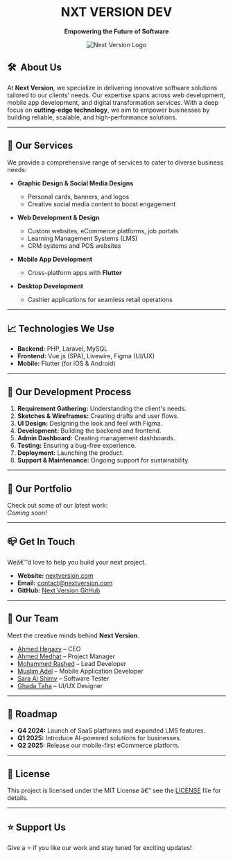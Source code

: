
<h1 align="center">NXT VERSION DEV</h1>
<p align="center"><b>Empowering the Future of Software</b></p>

<p align="center">
  <img src="https://avatars.githubusercontent.com/u/185362146?s=400&u=4ca8c9cb74e684044a56fb0940da68768041604f&v=4" alt="Next Version Logo">
</p>

## 🛠  **About Us**
At **Next Version**, we specialize in delivering innovative software solutions tailored to our clients' needs. Our expertise spans across web development, mobile app development, and digital transformation services. With a deep focus on **cutting-edge technology**, we aim to empower businesses by building reliable, scalable, and high-performance solutions.

---

## 🚀 **Our Services**
We provide a comprehensive range of services to cater to diverse business needs:

- **Graphic Design & Social Media Designs**
  - Personal cards, banners, and logos
  - Creative social media content to boost engagement

- **Web Development & Design**
  - Custom websites, eCommerce platforms, job portals
  - Learning Management Systems (LMS)  
  - CRM systems and POS websites

- **Mobile App Development**  
  - Cross-platform apps with **Flutter**

- **Desktop Development**  
  - Cashier applications for seamless retail operations

---

## 📈 **Technologies We Use**
- **Backend:** PHP, Laravel, MySQL  
- **Frontend:** Vue.js (SPA), Livewire, Figma (UI/UX)  
- **Mobile:** Flutter (for iOS & Android)  

---

## 🔄 **Our Development Process**
1. **Requirement Gathering:** Understanding the client's needs.
2. **Sketches & Wireframes:** Creating drafts and user flows.
3. **UI Design:** Designing the look and feel with Figma.
4. **Development:** Building the backend and frontend.
5. **Admin Dashboard:** Creating management dashboards.
6. **Testing:** Ensuring a bug-free experience.
7. **Deployment:** Launching the product.
8. **Support & Maintenance:** Ongoing support for sustainability.

---

## 💼 **Our Portfolio**
Check out some of our latest work:  
*Coming soon!*

---

## 📪 **Get In Touch**
Weâ€™d love to help you build your next project.  

- **Website:** [nextversion.com](#)  
- **Email:** contact@nextversion.com  
- **GitHub:** [Next Version GitHub](https://github.com/your-username)  

---

## 👥 **Our Team**
Meet the creative minds behind **Next Version**.  
- [Ahmed Hegazy](#) – CEO 
- [Ahmed Medhat](#) – Project Manager  
- [Mohammed Rashed](#) – Lead Developer
- [Muslim Adel](#) – Mobile Application Developer
- [Sara Al Shimy](#) – Software Tester
- [Ghada Taha](#) – UI/UX Designer

---

## 📝 **Roadmap**
- **Q4 2024:** Launch of SaaS platforms and expanded LMS features.
- **Q1 2025:** Introduce AI-powered solutions for businesses.
- **Q2 2025:** Release our mobile-first eCommerce platform.

---

## 📄 **License**
This project is licensed under the MIT License â€“ see the [LICENSE](LICENSE) file for details.

---

## ⭐ **Support Us**
Give a ⭐ if you like our work and stay tuned for exciting updates!

